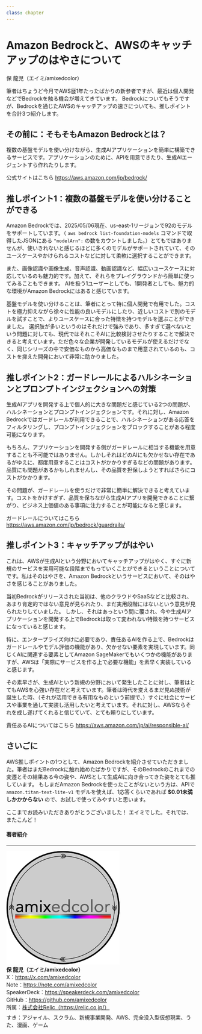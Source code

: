 ```yaml
---
class: chapter
---
```


# Amazon Bedrockと、AWSのキャッチアップのはやさについて

<div class="flush-right">
保 龍児（エイミ/amixedcolor）
</div>


筆者はちょうど今月でAWS歴1年たったばかりの新参者ですが、最近は個人開発などでBedrockを触る機会が増えてきています。
Bedrockについてもそうですが、Bedrockを通じたAWSのキャッチアップの速さについても、推しポイントを合計3つ紹介します。

## その前に：そもそもAmazon Bedrockとは？

複数の基盤モデルを使い分けながら、生成AIアプリケーションを簡単に構築できるサービスです。アプリケーションのために、APIを用意できたり、生成AIエージェントすら作れたりします。

公式サイトはこちら
https://aws.amazon.com/jp/bedrock/

## 推しポイント1：複数の基盤モデルを使い分けることができる

Amazon Bedrockでは、2025/05/06現在、us-east-1リージョンで92のモデルをサポートしています。（ `aws bedrock list-foundation-models` コマンドで取得したJSONにある `"modelArn":` の数をカウントしました。）とてもではありませんが、使いきれないと感じるほどに多くのモデルがサポートされていて、そのユースケースやかけられるコストなどに対して柔軟に選択することができます。

また、画像認識や画像生成、音声認識、動画認識など、幅広いユースケースに対応しているのも魅力的です。加えて、それらをプレイグラウンドから簡単に使ってみることもできます。
AIを扱う1ユーザーとしても、1開発者としても、魅力的な環境がAmazon Bedrockにはあると感じています。

基盤モデルを使い分けることは、筆者にとって特に個人開発で有用でした。コストを極力抑えながら徐々に性能の良いモデルにしたり、近しいコストで別のモデルを試すことで、よりユースケースに合った特徴を持つモデルを選ぶことができました。
選択肢が多いというのはそれだけで強みであり、多すぎて選べないという問題に対しても、現代ではそれこそAIに比較検討させたりすることで解決できると考えています。ただ色々な企業が開発しているモデルが使えるだけでなく、同じシリーズの中で安価なものから高価なものまで用意されているのも、コストを抑えた開発において非常に助かりました。

## 推しポイント2：ガードレールによるハルシネーションとプロンプトインジェクションへの対策

生成AIアプリを開発する上で個人的に大きな問題だと感じている2つの問題が、ハルシネーションとプロンプトインジェクションです。それに対し、Amazon Bedrockではガードレールが利用できることで、ハルシネーションがある応答をフィルタリングし、プロンプトインジェクションをブロックすることがある程度可能になります。

もちろん、アプリケーションを開発する側がガードレールに相当する機能を用意することも不可能ではありません。しかしそれはどのAIにも欠かせない存在であるがゆえに、都度用意することはコストがかかりすぎるなどの問題があります。品質にも問題があるかもしれませんし、その品質を担保しようとすればさらにコストがかかります。

その問題が、ガードレールを使うだけで非常に簡単に解決できると考えています。コストをかけすぎず、品質を保ちながら生成AIアプリを開発できることに繋がり、ビジネス上価値のある事項に注力することが可能になると感じます。

ガードレールについてはこちら
https://aws.amazon.com/jp/bedrock/guardrails/

## 推しポイント3：キャッチアップがはやい

これは、AWSが生成AIという分野においてキャッチアップがはやく、すぐに新規のサービスを実用可能な段階までもっていくことができるということについてです。私はそのはやさを、Amazon Bedrockというサービスにおいて、そのはやさを感じることがありました。

当初Bedrockがリリースされた当初は、他のクラウドやSaaSなどと比較され、あまり肯定的ではない意見が見られたり、まだ実用段階にはないという意見が見られたりしていました。
しかし、それはあっという間に覆され、今や生成AIアプリケーションを開発する上でBedrockは取って変われない特徴を持つサービスになっていると感じます。

特に、エンタープライズ向けに必要であり、責任あるAIを作る上で、Bedrockはガードレールやモデル評価の機能があり、欠かせない要素を実現しています。同じくAIに関連する要素としてAmazon SageMakerでもいくつかの機能がありますが、AWSは「実際にサービスを作る上で必要な機能」を素早く実装していると感じます。

その素早さが、生成AIという新規の分野において発生したことに対し、筆者はとてもAWSを心強い存在だと考えています。筆者は時代を変えるまだ見ぬ技術が誕生した時、（それが活用できる有用なものという前提で、）すぐに社会にサービスや事業を通して実装し活用したいと考えています。それに対し、AWSならそれを成し遂げてくれると信じていて、とても頼りにしています。

責任あるAIについてはこちら
https://aws.amazon.com/jp/ai/responsible-ai/

## さいごに

AWS推しポイントの1つとして、Amazon Bedrockを紹介させていただきました。筆者はまだBedrockに触れ始めたばかりですが、そのBedrockのこれまでの変遷とその結果ある今の姿や、AWSとして生成AIに向き合ってきた姿をとても推しています。
もしまだAmazon Bedrockを使ったことがないという方は、APIで `amazon.titan-text-lite-v1` モデルを使えば、1応答くらいであれば **$0.01未満しかかからない** ので、お試しで使ってみやすいと思います。

ここまでお読みいただきありがとうございました！
エイミでした。それでは、またこんど！

#### 著者紹介

---

<div class="author-profile">
    <img src="images/chap-amixedcolor/amixedcolor-logo.png" width="60%">
    <div>
        <div>
            <b>保 龍児（エイミ/amixedcolor）</b></br>
            X：<a href="https://x.com/amixedcolor">https://x.com/amixedcolor</a></br>
            Note：<a href="https://note.com/amixedcolor">https://note.com/amixedcolor</a></br>
            SpeakerDeck：<a href="https://speakerdeck.com/amixedcolor">https://speakerdeck.com/amixedcolor</a></br>
            GitHub：<a href="https://github.com/amixedcolor">https://github.com/amixedcolor</a></br>
            所属：<a href="https://relic.co.jp/">株式会社Relic（https://relic.co.jp/）</a>
        </div>
    </div>
</div>
<p style="margin-top: 0.5em; margin-bottom: 2em;">
すき：アジャイル、スクラム、新規事業開発、AWS、完全没入型仮想現実、うた、漫画、ゲーム</br>
</p>
